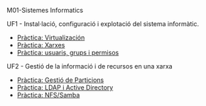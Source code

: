 M01-Sistemes Informatics

UF1 - Instal·lació, configuració i explotació del sistema informàtic.  

- [Pràctica: Virtualización](https://htmlpreview.github.io/?https://github.com/JorgeGilGuillen/Portfoli/blob/main/Moduls/M01-SistemesInformatics/UF1/Pr%C3%A0ctica%20Virtualitzaci%C3%B3/Pr%C3%A0cticaVirtualitzaci%C3%B3.html)
- [Pràctica: Xarxes](https://htmlpreview.github.io/?https://github.com/JorgeGilGuillen/Portfoli/blob/main/Moduls/M01-SistemesInformatics/UF1/Pr%C3%A0ctica%20xarxes/Practica_xarxes.html)
- [Pràctica: usuaris, grups i permisos](https://htmlpreview.github.io/?https://github.com/JorgeGilGuillen/Portfoli/blob/main/Moduls/M01-SistemesInformatics/UF1/Pr%C3%A0ctica_usuaris_grups_i_permisos/Pr%C3%A0cticausuarisgrupsipermisos..html)

UF2 - Gestió de la informació i de recursos en una xarxa

- [Pràctica: Gestió de Particions](https://github.com/JorgeGilGuillen/Portfoli/blob/main/M%C3%B2duls/M01-Sistemes_Inform%C3%A0tics/UF2/Pr%C3%A0ctica%20de%20gesti%C3%B3%20de%20particions/Pr%C3%A0ctica_de_gesti%C3%B3_de_particions.html)
- [Pràctica: LDAP i Active Directory](https://github.com/JorgeGilGuillen/Portfoli/blob/main/M%C3%B2duls/M01-Sistemes_Inform%C3%A0tics/UF2/Pr%C3%A0ctica%20LDAP%20i%20Active%20Directory/Pr%C3%A0ctica_LDAP_i_Active_Directory.html)
- [Pràctica: NFS/Samba](https://htmlpreview.github.io/?https://github.com/JorgeGilGuillen/Portfoli/blob/main/Moduls/M01-SistemesInformatics/UF1/Pr%C3%A0ctica_usuaris_grups_i_permisos/Pr%C3%A0cticausuarisgrupsipermisos..html)



